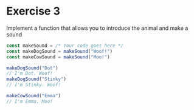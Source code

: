 # Exercise 3
Implement a function that allows you to introduce the animal and make a sound
```js
const makeSound = /* Your code goes here */
const makeDogSound = makeSound("Woof!")
const makeCowSound = makeSound("Moo!")

makeDogSound("Dot")
// I'm Dot. Woof!
makeDogSound("Stinky")
// I'm Stinky. Woof!

makeCowSound("Emma")
// I'm Emma. Moo!
```
